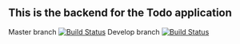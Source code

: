 ## This is the backend for the Todo application
Master branch
[![Build Status](https://travis-ci.com/Folkmancer/todo-backend.svg?token=ysmGqg6VbxdQA6kXQis5&branch=master)](https://travis-ci.com/Folkmancer/todo-backend)
Develop branch
[![Build Status](https://travis-ci.com/Folkmancer/todo-backend.svg?token=ysmGqg6VbxdQA6kXQis5&branch=develop)](https://travis-ci.com/Folkmancer/todo-backend)
